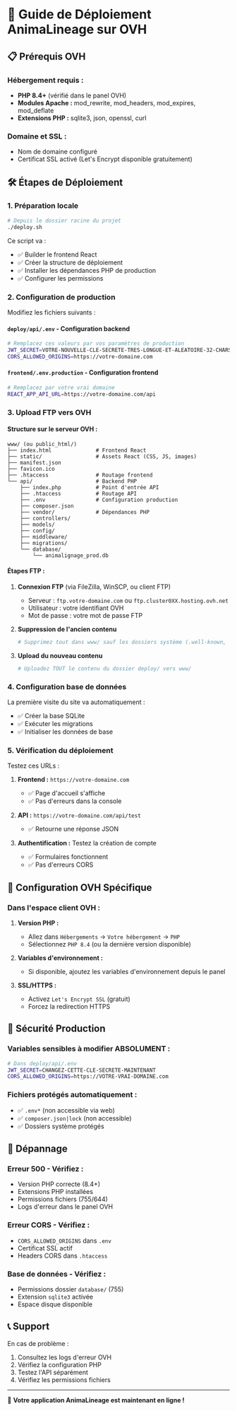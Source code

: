 # 🚀 Guide de Déploiement AnimaLineage sur OVH

## 📋 Prérequis OVH

### Hébergement requis :
- **PHP 8.4+** (vérifié dans le panel OVH)
- **Modules Apache :** mod_rewrite, mod_headers, mod_expires, mod_deflate
- **Extensions PHP :** sqlite3, json, openssl, curl

### Domaine et SSL :
- Nom de domaine configuré
- Certificat SSL activé (Let's Encrypt disponible gratuitement)

## 🛠️ Étapes de Déploiement

### 1. Préparation locale

```bash
# Depuis le dossier racine du projet
./deploy.sh
```

Ce script va :
- ✅ Builder le frontend React
- ✅ Créer la structure de déploiement
- ✅ Installer les dépendances PHP de production
- ✅ Configurer les permissions

### 2. Configuration de production

Modifiez les fichiers suivants :

#### **`deploy/api/.env`** - Configuration backend
```bash
# Remplacez ces valeurs par vos paramètres de production
JWT_SECRET=VOTRE-NOUVELLE-CLE-SECRETE-TRES-LONGUE-ET-ALEATOIRE-32-CHARS-MIN
CORS_ALLOWED_ORIGINS=https://votre-domaine.com
```

#### **`frontend/.env.production`** - Configuration frontend
```bash
# Remplacez par votre vrai domaine
REACT_APP_API_URL=https://votre-domaine.com/api
```

### 3. Upload FTP vers OVH

#### Structure sur le serveur OVH :
```
www/ (ou public_html/)
├── index.html              # Frontend React
├── static/                 # Assets React (CSS, JS, images)
├── manifest.json
├── favicon.ico
├── .htaccess               # Routage frontend
└── api/                    # Backend PHP
    ├── index.php           # Point d'entrée API
    ├── .htaccess           # Routage API
    ├── .env                # Configuration production
    ├── composer.json
    ├── vendor/             # Dépendances PHP
    ├── controllers/
    ├── models/
    ├── config/
    ├── middleware/
    ├── migrations/
    └── database/
        └── animalignage_prod.db
```

#### Étapes FTP :

1. **Connexion FTP** (via FileZilla, WinSCP, ou client FTP)
   - Serveur : `ftp.votre-domaine.com` ou `ftp.cluster0XX.hosting.ovh.net`
   - Utilisateur : votre identifiant OVH
   - Mot de passe : votre mot de passe FTP

2. **Suppression de l'ancien contenu**
   ```bash
   # Supprimez tout dans www/ sauf les dossiers système (.well-known, etc.)
   ```

3. **Upload du nouveau contenu**
   ```bash
   # Uploadez TOUT le contenu du dossier deploy/ vers www/
   ```

### 4. Configuration base de données

La première visite du site va automatiquement :
- ✅ Créer la base SQLite
- ✅ Exécuter les migrations
- ✅ Initialiser les données de base

### 5. Vérification du déploiement

Testez ces URLs :

1. **Frontend :** `https://votre-domaine.com`
   - ✅ Page d'accueil s'affiche
   - ✅ Pas d'erreurs dans la console

2. **API :** `https://votre-domaine.com/api/test`
   - ✅ Retourne une réponse JSON

3. **Authentification :** Testez la création de compte
   - ✅ Formulaires fonctionnent
   - ✅ Pas d'erreurs CORS

## 🔧 Configuration OVH Spécifique

### Dans l'espace client OVH :

1. **Version PHP :**
   - Allez dans `Hébergements` → `Votre hébergement` → `PHP`
   - Sélectionnez `PHP 8.4` (ou la dernière version disponible)

2. **Variables d'environnement :**
   - Si disponible, ajoutez les variables d'environnement depuis le panel

3. **SSL/HTTPS :**
   - Activez `Let's Encrypt SSL` (gratuit)
   - Forcez la redirection HTTPS

## 🚨 Sécurité Production

### Variables sensibles à modifier ABSOLUMENT :

```bash
# Dans deploy/api/.env
JWT_SECRET=CHANGEZ-CETTE-CLE-SECRETE-MAINTENANT
CORS_ALLOWED_ORIGINS=https://VOTRE-VRAI-DOMAINE.com
```

### Fichiers protégés automatiquement :
- ✅ `.env*` (non accessible via web)
- ✅ `composer.json|lock` (non accessible)
- ✅ Dossiers système protégés

## 🐛 Dépannage

### Erreur 500 - Vérifiez :
- Version PHP correcte (8.4+)
- Extensions PHP installées
- Permissions fichiers (755/644)
- Logs d'erreur dans le panel OVH

### Erreur CORS - Vérifiez :
- `CORS_ALLOWED_ORIGINS` dans `.env`
- Certificat SSL actif
- Headers CORS dans `.htaccess`

### Base de données - Vérifiez :
- Permissions dossier `database/` (755)
- Extension `sqlite3` activée
- Espace disque disponible

## 📞 Support

En cas de problème :
1. Consultez les logs d'erreur OVH
2. Vérifiez la configuration PHP
3. Testez l'API séparément
4. Vérifiez les permissions fichiers

---

🎉 **Votre application AnimaLineage est maintenant en ligne !**